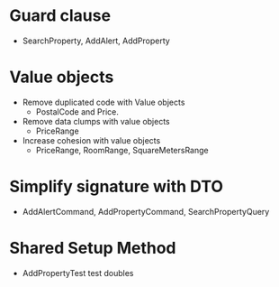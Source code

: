 # Guard clause
- SearchProperty, AddAlert, AddProperty

# Value objects

- Remove duplicated code with Value objects
    - PostalCode and Price.
- Remove data clumps with value objects
    - PriceRange
- Increase cohesion with value objects
    - PriceRange, RoomRange, SquareMetersRange

# Simplify signature with DTO

- AddAlertCommand, AddPropertyCommand, SearchPropertyQuery

# Shared Setup Method

- AddPropertyTest test doubles